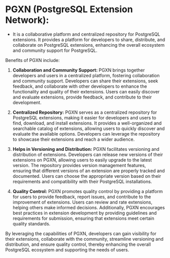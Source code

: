 # PGXN (PostgreSQL Extension Network): 
- It is a collaborative platform and centralized repository for PostgreSQL extensions. It provides a platform for developers to share, distribute, and collaborate on PostgreSQL extensions, enhancing the overall ecosystem and community support for PostgreSQL.

Benefits of PGXN include:

1.  **Collaboration and Community Support:** PGXN brings together developers and users in a centralized platform, fostering collaboration and community support. Developers can share their extensions, seek feedback, and collaborate with other developers to enhance the functionality and quality of their extensions. Users can easily discover and evaluate extensions, provide feedback, and contribute to their development.

2.  **Centralized Repository:** PGXN serves as a centralized repository for PostgreSQL extensions, making it easier for developers and users to find, download, and install extensions. It provides a well-organized and searchable catalog of extensions, allowing users to quickly discover and evaluate the available options. Developers can leverage the repository to showcase their extensions and reach a wider audience.

3.  **Helps in Versioning and Distribution:** PGXN facilitates versioning and distribution of extensions. Developers can release new versions of their extensions on PGXN, allowing users to easily upgrade to the latest version. The repository provides version management features, ensuring that different versions of an extension are properly tracked and documented. Users can choose the appropriate version based on their requirements and compatibility with their PostgreSQL installations.

4.  **Quality Control:** PGXN promotes quality control by providing a platform for users to provide feedback, report issues, and contribute to the improvement of extensions. Users can review and rate extensions, helping others make informed decisions. Additionally, PGXN encourages best practices in extension development by providing guidelines and requirements for submission, ensuring that extensions meet certain quality standards.

By leveraging the capabilities of PGXN, developers can gain visibility for their extensions, collaborate with the community, streamline versioning and distribution, and ensure quality control, thereby enhancing the overall PostgreSQL ecosystem and supporting the needs of users.
